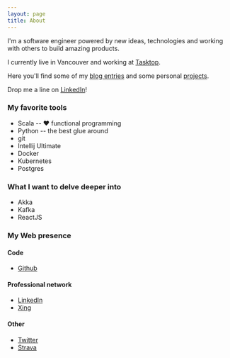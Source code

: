 ```yaml
---
layout: page
title: About
---
```


I'm a software engineer powered by new ideas, technologies and working with others to build amazing products.

I currently live in Vancouver and working at [Tasktop](https://www.tasktop.com/).

Here you'll find some of my [blog entries](/entries) and some personal [projects](/projects).

Drop me a line on [LinkedIn](https://www.linkedin.com/in/esteban-zacharzewski)!

### My favorite tools
* Scala -- ♥️ functional programming
* Python -- the best glue around
* git
* Intellij Ultimate
* Docker
* Kubernetes
* Postgres

### What I want to delve deeper into
* Akka
* Kafka
* ReactJS

### My Web presence

#### Code
* [Github](https://github.com/stzr1123)

#### Professional network
* [LinkedIn](https://www.linkedin.com/in/esteban-zacharzewski)
* [Xing](https://www.xing.com/profile/Esteban_Zacharzewski)

#### Other
* [Twitter](https://twitter.com/estebanzachar)
* [Strava](https://www.strava.com/athletes/9632376)
